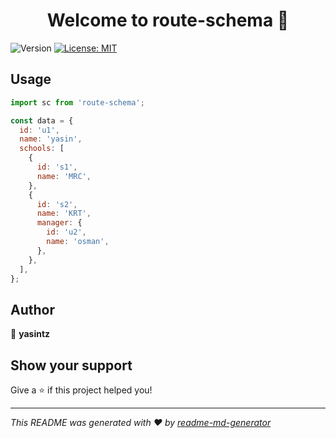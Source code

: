<h1 align="center">Welcome to route-schema 👋</h1>
<p>
  <img alt="Version" src="https://img.shields.io/badge/version-0.1.0-blue.svg?cacheSeconds=2592000" />
  <a href="#" target="_blank">
    <img alt="License: MIT" src="https://img.shields.io/badge/License-MIT-yellow.svg" />
  </a>
</p>

## Usage

```js
import sc from 'route-schema';

const data = {
  id: 'u1',
  name: 'yasin',
  schools: [
    {
      id: 's1',
      name: 'MRC',
    },
    {
      id: 's2',
      name: 'KRT',
      manager: {
        id: 'u2',
        name: 'osman',
      },
    },
  ],
};

```

## Author

👤 **yasintz**

## Show your support

Give a ⭐️ if this project helped you!

---

_This README was generated with ❤️ by [readme-md-generator](https://github.com/kefranabg/readme-md-generator)_
